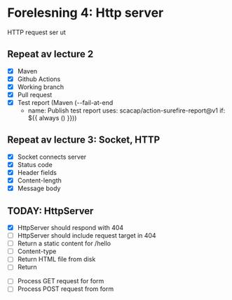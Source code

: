 # Forelesning 4: Http server

HTTP request ser ut

## Repeat av lecture 2

* [x] Maven
* [x] Github Actions
* [x] Working branch
* [x] Pull request
* [x] Test report (Maven (--fail-at-end
  - name: Publish test report
  uses: scacap/action-surefire-report@v1
  if: ${{ always () }}))

## Repeat av lecture 3: Socket, HTTP

* [x] Socket connects server
* [x] Status code
* [x] Header fields
* [x] Content-length
* [x] Message body

## TODAY: HttpServer

* [x] HttpServer should respond with 404
* [ ] HttpServer should include request target in 404
* [ ] Return a static content for /hello
* [ ] Content-type
* [ ] Return HTML file from disk
* [ ] Return <form>
* [ ] Process GET request for form
* [ ] Process POST request from form